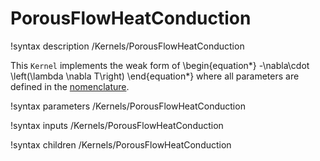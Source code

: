 # PorousFlowHeatConduction

!syntax description /Kernels/PorousFlowHeatConduction

This `Kernel` implements the weak form of
\begin{equation*}
  -\nabla\cdot \left(\lambda \nabla T\right)
\end{equation*}
where all parameters are defined in the [nomenclature](/nomenclature.md).

!syntax parameters /Kernels/PorousFlowHeatConduction

!syntax inputs /Kernels/PorousFlowHeatConduction

!syntax children /Kernels/PorousFlowHeatConduction
